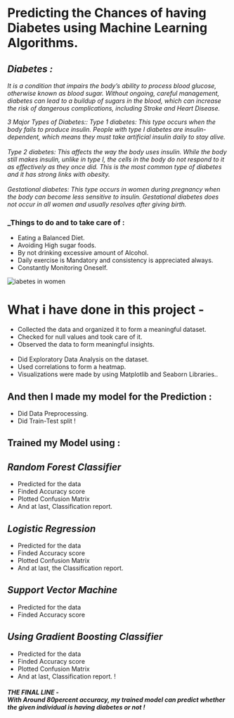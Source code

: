 # Predicting the Chances of having Diabetes using Machine Learning Algorithms.


## _Diabetes :_
_It is a condition that impairs the body’s ability to process blood glucose, otherwise known as blood sugar.
Without ongoing, careful management, diabetes can lead to a buildup of sugars in the blood, which can increase the risk of dangerous complications, including Stroke and Heart Disease._


_3 Major Types of Diabetes::
Type 1 diabetes: This type occurs when the body fails to produce insulin. People with type I diabetes are insulin-dependent, which means they must take artificial insulin daily to stay alive.<br><br>
Type 2 diabetes: This affects the way the body uses insulin. While the body still makes insulin, unlike in type I, the cells in the body do not respond to it as effectively as they once did. This is the most common type of diabetes and it has strong links with obesity.<br><br>
Gestational diabetes: This type occurs in women during pregnancy when the body can become less sensitive to insulin. Gestational diabetes does not occur in all women and usually resolves after giving birth._

### _Things to do and to take care of :

- Eating a Balanced Diet.
- Avoiding High sugar foods.
- By not drinking excessive amount of Alcohol.
- Daily exercise is Mandatory and consistency is appreciated always.
- Constantly Monitoring Oneself.

![iabetes in women](https://user-images.githubusercontent.com/73397927/133956711-9127c297-8c47-4015-a191-a6ecf4ec6193.jpg)


# What i have done in this project -
- Collected the data and organized it to form a meaningful dataset.
- Checked for null values and took care of it.
- Observed the data to form meaningful insights.
<br><br>
- Did Exploratory Data Analysis on the dataset.
- Used correlations to form a heatmap.
- Visualizations were made by using Matplotlib and Seaborn Libraries..


## And then I made my model for the Prediction :
- Did Data Preprocessing.
- Did Train-Test split !


## Trained my Model using :

## _Random Forest Classifier_

- Predicted for the data
- Finded Accuracy score
- Plotted Confusion Matrix
- And at last, Classification report.


## _Logistic Regression_

- Predicted for the data
- Finded Accuracy score
- Plotted Confusion Matrix
- And at last, the Classification report.


## _Support Vector Machine_

- Predicted for the data
- Finded Accuracy score

## _Using Gradient Boosting Classifier_

- Predicted for the data
- Finded Accuracy score
- Plotted Confusion Matrix
- And at last, Classification report.
!

##### THE FINAL LINE - <br> _With Around 80percent accuracy, my trained model can predict whether the given individual is having diabetes or not !_
